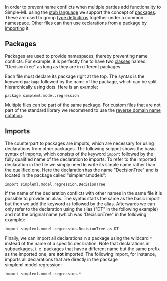 In order to prevent name conflicts when multiple parties add functionality to Simple-ML using the [stub language](./Stub-Language.md) we support the concept of [packages](#packages). These are used to group [type definitions](./Stub-Language-Types.md) together under a common namespace. Other files can then use declarations from a package by [importing](#imports) it.

## Packages

Packages are used to provide namespaces, thereby preventing name conflicts. For example, it is perfectly fine to have two [classes](./Stub-Language-Classes.md) named "DecisionTree" as long as they are in different packages.

Each file must declare its package right at the top. The syntax is the keyword `package` followed by the name of the package, which can be split hierarchically using dots. Here is an example:

    package simpleml.model.regression

Multiple files can be part of the same package. For custom files that are not part of the standard library we recommend to use the [reverse domain name notation](https://en.wikipedia.org/wiki/Reverse_domain_name_notation).

## Imports

The counterpart to packages are imports, which are necessary for using declarations from other packages. The following snippet shows the basic syntax of imports, which consists of the keyword `import` followed by the fully qualified name of the declaration to imports. To refer to the imported declaration in the file we simply need to write its simple name rather than the qualified one. Here the declaration has the name "DecisionTree" and is located in the package called "simpleml.models":

    import simpleml.model.regression.DecisionTree

If the name of the declaration conflicts with other names in the same file it is possible to provide an alias. The syntax starts the same as the basic import but then we add the keyword `as` followed by the alias. Afterwards we can only refer to the declaration using the alias ("DT" in the following example) and not the original name (which was "DecisionTree" in the following example):

    import simpleml.model.regression.DecisionTree as DT

Finally, we can import all declarations in a package using the wildcard `*` instead of the name of a specific declaration. Note that declarations in subpackages, i. e. packages that have a different name but the same prefix as the imported one, are **not** imported. The following import, for instance, imports all declarations that are directly in the package simpleml.model.regression:

    import simpleml.model.regression.*
